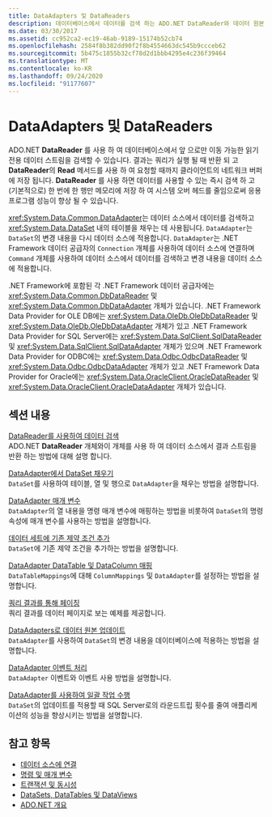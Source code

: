 ```yaml
---
title: DataAdapters 및 DataReaders
description: 데이터베이스에서 데이터를 검색 하는 ADO.NET DataReader와 데이터 원본에서 데이터를 검색 하 고 데이터 집합을 채우는 DataAdapter에 대해 알아봅니다.
ms.date: 03/30/2017
ms.assetid: cc952ca2-ec19-46ab-9189-15174b52cb74
ms.openlocfilehash: 2584f8b382dd90f2f8b4554663dc545b9ccceb62
ms.sourcegitcommit: 5b475c1855b32cf78d2d1bbb4295e4c236f39464
ms.translationtype: MT
ms.contentlocale: ko-KR
ms.lasthandoff: 09/24/2020
ms.locfileid: "91177607"
---
```

# <a name="dataadapters-and-datareaders"></a>DataAdapters 및 DataReaders

ADO.NET **DataReader** 를 사용 하 여 데이터베이스에서 앞 으로만 이동 가능한 읽기 전용 데이터 스트림을 검색할 수 있습니다. 결과는 쿼리가 실행 될 때 반환 되 고 **DataReader**의 **Read** 메서드를 사용 하 여 요청할 때까지 클라이언트의 네트워크 버퍼에 저장 됩니다. **DataReader** 를 사용 하면 데이터를 사용할 수 있는 즉시 검색 하 고 (기본적으로) 한 번에 한 행만 메모리에 저장 하 여 시스템 오버 헤드를 줄임으로써 응용 프로그램 성능이 향상 될 수 있습니다.  
  
 <xref:System.Data.Common.DataAdapter>는 데이터 소스에서 데이터를 검색하고 <xref:System.Data.DataSet> 내의 테이블을 채우는 데 사용됩니다. `DataAdapter`는 `DataSet`의 변경 내용을 다시 데이터 소스에 적용합니다. `DataAdapter`는 .NET Framework 데이터 공급자의 `Connection` 개체를 사용하여 데이터 소스에 연결하며 `Command` 개체를 사용하여 데이터 소스에서 데이터를 검색하고 변경 내용을 데이터 소스에 적용합니다.  
  
 .NET Framework에 포함된 각 .NET Framework 데이터 공급자에는 <xref:System.Data.Common.DbDataReader> 및 <xref:System.Data.Common.DbDataAdapter> 개체가 있습니다. .NET Framework Data Provider for OLE DB에는 <xref:System.Data.OleDb.OleDbDataReader> 및 <xref:System.Data.OleDb.OleDbDataAdapter> 개체가 있고 .NET Framework Data Provider for SQL Server에는 <xref:System.Data.SqlClient.SqlDataReader> 및 <xref:System.Data.SqlClient.SqlDataAdapter> 개체가 있으며 .NET Framework Data Provider for ODBC에는 <xref:System.Data.Odbc.OdbcDataReader> 및 <xref:System.Data.Odbc.OdbcDataAdapter> 개체가 있고 .NET Framework Data Provider for Oracle에는 <xref:System.Data.OracleClient.OracleDataReader> 및 <xref:System.Data.OracleClient.OracleDataAdapter> 개체가 있습니다.  
  
## <a name="in-this-section"></a>섹션 내용  

 [DataReader를 사용하여 데이터 검색](retrieving-data-using-a-datareader.md)  
 ADO.NET **DataReader** 개체와이 개체를 사용 하 여 데이터 소스에서 결과 스트림을 반환 하는 방법에 대해 설명 합니다.  
  
 [DataAdapter에서 DataSet 채우기](populating-a-dataset-from-a-dataadapter.md)  
 `DataSet`를 사용하여 테이블, 열 및 행으로 `DataAdapter`을 채우는 방법을 설명합니다.  
  
 [DataAdapter 매개 변수](dataadapter-parameters.md)  
 `DataAdapter`의 열 내용을 명령 매개 변수에 매핑하는 방법을 비롯하여 `DataSet`의 명령 속성에 매개 변수를 사용하는 방법을 설명합니다.  
  
 [데이터 세트에 기존 제약 조건 추가](adding-existing-constraints-to-a-dataset.md)  
 `DataSet`에 기존 제약 조건을 추가하는 방법을 설명합니다.  
  
 [DataAdapter DataTable 및 DataColumn 매핑](dataadapter-datatable-and-datacolumn-mappings.md)  
 `DataTableMappings`에 대해 `ColumnMappings` 및 `DataAdapter`를 설정하는 방법을 설명합니다.  
  
 [쿼리 결과를 통해 페이징](paging-through-a-query-result.md)  
 쿼리 결과를 데이터 페이지로 보는 예제를 제공합니다.  
  
 [DataAdapters로 데이터 원본 업데이트](updating-data-sources-with-dataadapters.md)  
 `DataAdapter`를 사용하여 `DataSet`의 변경 내용을 데이터베이스에 적용하는 방법을 설명합니다.  
  
 [DataAdapter 이벤트 처리](handling-dataadapter-events.md)  
 `DataAdapter` 이벤트와 이벤트 사용 방법을 설명합니다.  
  
 [DataAdapter를 사용하여 일괄 작업 수행](performing-batch-operations-using-dataadapters.md)  
 `DataSet`의 업데이트를 적용할 때 SQL Server로의 라운드트립 횟수를 줄여 애플리케이션의 성능을 향상시키는 방법을 설명합니다.  
  
## <a name="see-also"></a>참고 항목

- [데이터 소스에 연결](connecting-to-a-data-source.md)
- [명령 및 매개 변수](commands-and-parameters.md)
- [트랜잭션 및 동시성](transactions-and-concurrency.md)
- [DataSets, DataTables 및 DataViews](./dataset-datatable-dataview/index.md)
- [ADO.NET 개요](ado-net-overview.md)
